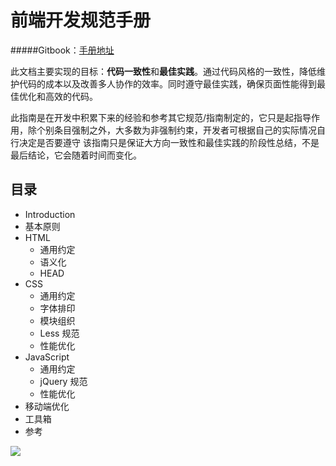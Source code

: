 # 前端开发规范手册

#####Gitbook：[手册地址](https://aaaaaashu.gitbooks.io/f2e-style-guide/content/)

此文档主要实现的目标：**代码一致性**和**最佳实践**。通过代码风格的一致性，降低维护代码的成本以及改善多人协作的效率。同时遵守最佳实践，确保页面性能得到最佳优化和高效的代码。

此指南是在开发中积累下来的经验和参考其它规范/指南制定的，它只是起指导作用，除个别条目强制之外，大多数为非强制约束，开发者可根据自己的实际情况自行决定是否要遵守
该指南只是保证大方向一致性和最佳实践的阶段性总结，不是最后结论，它会随着时间而变化。

## 目录
* Introduction
* 基本原则
* HTML
   * 通用约定
   * 语义化
   * HEAD
* CSS
   * 通用约定
   * 字体排印
   * 模块组织
   * Less 规范
   * 性能优化
* JavaScript
   * 通用约定
   * jQuery 规范
   * 性能优化
* 移动端优化
* 工具箱
* 参考

![](https://raw.githubusercontent.com/Aaaaaashu/Front-End-Style-Guide/master/img/husky.png)
